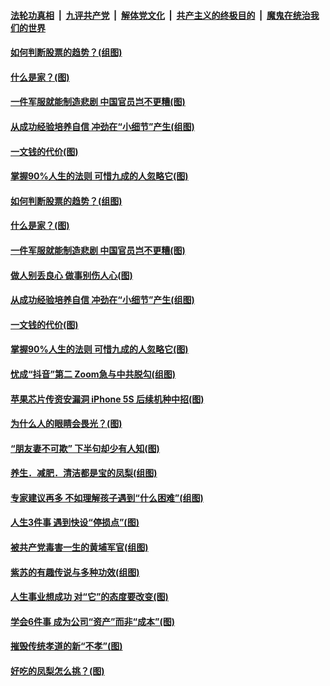 

####  [法轮功真相](../../../../basic/blob/master/README.md?t=08080031) &nbsp;|&nbsp; [九评共产党](../../../../9ping.md/blob/master/README.md?t=08080031) &nbsp;|&nbsp; [解体党文化](../../../../jtdwh.md/blob/master/README.md?t=08080031)  &nbsp;|&nbsp; [共产主义的终极目的](../../../../gczydzjmd.md/blob/master/README.md?t=08080031) &nbsp;|&nbsp; [魔鬼在统治我们的世界](../../../../mgztzwmdsj.md/blob/master/README.md?t=08080031) 

#### [如何判断股票的趋势？(组图)](../pages/p8/942162.md?t=08080031) 

#### [什么是家？(图)](../pages/p8/941997.md?t=08080031) 

#### [一件军服就能制造悲剧 中国官员岂不更糟(图)](../pages/p8/942086.md?t=08080031) 

#### [从成功经验培养自信 冲劲在“小细节”产生(组图)](../pages/p8/942041.md?t=08080031) 

#### [一文钱的代价(图)](../pages/p8/941910.md?t=08080031) 

#### [掌握90%人生的法则 可惜九成的人忽略它(图)](../pages/p8/942010.md?t=08080031) 

#### [如何判断股票的趋势？(组图)](../pages/p8/942162.md?t=08080031) 

#### [什么是家？(图)](../pages/p8/941997.md?t=08080031) 

#### [一件军服就能制造悲剧 中国官员岂不更糟(图)](../pages/p8/942086.md?t=08080031) 

#### [做人别丢良心 做事别伤人心(图)](../pages/p8/941902.md?t=08080031) 

#### [从成功经验培养自信 冲劲在“小细节”产生(组图)](../pages/p8/942041.md?t=08080031) 

#### [一文钱的代价(图)](../pages/p8/941910.md?t=08080031) 

#### [掌握90%人生的法则 可惜九成的人忽略它(图)](../pages/p8/942010.md?t=08080031) 

#### [忧成“抖音”第二 Zoom急与中共脱勾(组图)](../pages/p8/941975.md?t=08080031) 

#### [苹果芯片传资安漏洞 iPhone 5S 后续机种中招(图)](../pages/p8/941976.md?t=08080031) 

#### [为什么人的眼睛会畏光？(图)](../pages/p8/941901.md?t=08080031) 

#### [“朋友妻不可欺” 下半句却少有人知(图)](../pages/p8/941524.md?t=08080031) 

#### [养生．减肥．清洁都是宝的凤梨(组图)](../pages/p8/941661.md?t=08080031) 

#### [专家建议再多 不如理解孩子遇到“什么困难”(组图)](../pages/p8/941857.md?t=08080031) 

#### [人生3件事 遇到快设“停损点”(图)](../pages/p8/941784.md?t=08080031) 

#### [被共产党毒害一生的黄埔军官(组图)](../pages/p8/941529.md?t=08080031) 

#### [紫苏的有趣传说与多种功效(组图)](../pages/p8/941621.md?t=08080031) 

#### [人生事业想成功 对“它”的态度要改变(图)](../pages/p8/941750.md?t=08080031) 

#### [学会6件事 成为公司“资产”而非“成本”(图)](../pages/p8/941612.md?t=08080031) 

#### [摧毁传统孝道的新“不孝”(图)](../pages/p8/941742.md?t=08080031) 

#### [好吃的凤梨怎么挑？(图)](../pages/p8/941542.md?t=08080031) 

